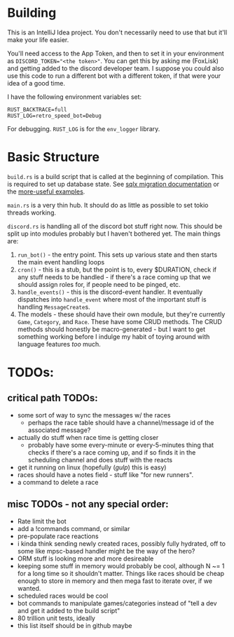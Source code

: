 # Building

This is an IntelliJ Idea project. You don't necessarily need to use that but it'll make your life easier.

You'll need access to the App Token, and then to set it in your environment as `DISCORD_TOKEN="<the token>"`.
You can get this by asking me (FoxLisk) and getting
added to the discord developer team. I suppose you could also use this code to run a different bot with a different
token, if that were your idea of a good time.

I have the following environment variables set:

```
RUST_BACKTRACE=full
RUST_LOG=retro_speed_bot=Debug
```

For debugging. `RUST_LOG` is for the `env_logger` library.

# Basic Structure

`build.rs` is a build script that is called at the beginning of compilation. This is required to set up database state.
See [sqlx migration documentation](https://docs.rs/sqlx/0.5.2/sqlx/migrate/struct.Migrator.html) or the [more-useful examples](
https://github.com/launchbadge/sqlx/tree/master/examples/sqlite/todos).

`main.rs` is a very thin hub. It should do as little as possible to set tokio threads working.

`discord.rs` is handling all of the discord bot stuff right now. This should be split up into modules probably but I
haven't bothered yet. The main things are:

1. `run_bot()` - the entry point. This sets up various state and then starts the main event handling loops
1. `cron()` - this is a stub, but the point is to, every $DURATION, check if any stuff needs to be handled - if there's
   a race coming up that we should assign roles for, if people need to be pinged, etc.
1. `handle_events()` - this is the discord-event handler. It eventually dispatches into `handle_event` where most of the
   important stuff is handling `MessageCreate`s. 
1. The models - these should have their own module, but they're currently `Game`, `Category`, and `Race`. These have
   some CRUD methods. The CRUD methods should honestly be macro-generated - but I want to get something working before
   I indulge my habit of toying around with language features _too_ much.

# TODOs:

## critical path TODOs:

 * some sort of way to sync the messages w/ the races
   * perhaps the race table should have a channel/message id of the associated message?
 * actually do stuff when race time is getting closer
   * probably have some every-minute or every-5-minutes thing that checks if there's a race
     coming up, and if so finds it in the scheduling channel and does stuff with the reacts
 * get it running on linux (hopefully (*gulp*) this is easy)
 * races should have a notes field - stuff like "for new runners".
 * a command to delete a race
  

## misc TODOs - not any special order:

 * Rate limit the bot
 * add a !commands command, or similar
 * pre-populate race reactions
 * i kinda think sending newly created races, possibly fully hydrated, off to some like mpsc-based
   handler might be the way of the hero?
 * ORM stuff is looking more and more desireable
 * keeping some stuff in memory would probably be cool, although N ~= 1 for a long time so it shouldn't matter. Things
   like races should be cheap enough to store in memory and then mega fast to iterate over, if we wanted.
 * scheduled races would be cool
 * bot commands to manipulate games/categories instead of "tell a dev and get it added to the build script"
 * 80 trillion unit tests, ideally
 * this list itself should be in github maybe

